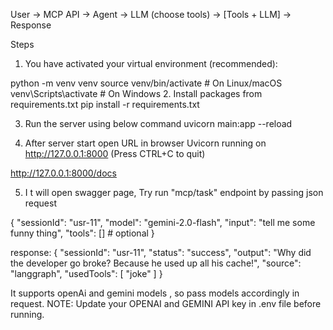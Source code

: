 User → MCP API → Agent -> LLM (choose tools) → [Tools + LLM] → Response

Steps
1. You have activated your virtual environment (recommended):

python -m venv venv
source venv/bin/activate      # On Linux/macOS
venv\Scripts\activate         # On Windows
2. Install packages from requirements.txt 
pip install -r requirements.txt

3. Run the server using below command
uvicorn main:app --reload

4. After server start open URL in browser
 Uvicorn running on http://127.0.0.1:8000 (Press CTRL+C to quit)

http://127.0.0.1:8000/docs

5. I t will open swagger page, Try run "mcp/task" endpoint by passing json request

{
  "sessionId": "usr-11",
  "model": "gemini-2.0-flash",
  "input": "tell me some funny thing",
  "tools": [] # optional
}

response:
{
  "sessionId": "usr-11",
  "status": "success",
  "output": "Why did the developer go broke? Because he used up all his cache!",
  "source": "langgraph",
  "usedTools": [
    "joke"
  ]
}

It supports openAi and gemini models , so pass models accordingly in request. 
NOTE: Update your OPENAI and GEMINI API key in .env file before running.



 
